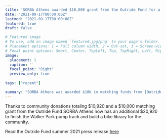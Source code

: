 ```yaml
---
title: 'SORBA Athens awarded $10,000 grant from the Outride Fund for a total of $20,920'
date: "2021-09-17T00:00:00Z"
lastmod: "2021-09-17T00:00:00Z"
featured: true
draft: false

# Featured image
# To use, add an image named `featured.jpg/png` to your page's folder.
# Placement options: 1 = Full column width, 2 = Out-set, 3 = Screen-width
# Focal point options: Smart, Center, TopLeft, Top, TopRight, Left, Right, BottomLeft, Bottom, BottomRight
image:
  placement: 1
  caption: ''
  focal_point: "Right"
  preview_only: true
  
tags: ["recent"]

summary: "SORBA Athens was awarded $10k in matching funds from [Outride](https://outridebike.org/outride-fund) for a total of $29k to finish the Pump Track and develop a bike library there."
---
```


Thanks to community donations totaling $10,920 and a $10,000 matching grant from the Outride Fund SORBA Athens now has an additional $20,920 to finish the Walker Park pump track and build a bike library for the community.

Read the Outride Fund summer 2021 press release [here](https://outridebike.org/s/2021-Outride-Fund-Grant-with-list.pdf)
